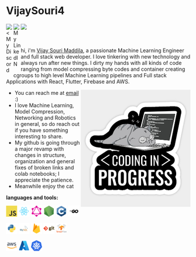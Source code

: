 # VijaySouri4
<a href="https://discordapp.com/users/730096295405944873">
  <img align="left" alt="<My Discord" width="20px" src="https://www.svgrepo.com/show/353655/discord-icon.svg" />
</a>
<a href="https://www.linkedin.com/in/vijay-souri-maddila/">
  <img align="left" alt="My LinkedIN" width="20px" src="https://www.svgrepo.com/show/922/linkedin.svg" />
</a>

![](https://nasal-confused-tendency.glitch.me/)

<br />

hi, i'm [Vijay Souri Maddila](https://www.linkedin.com/in/vijay-souri-maddila/), a passionate Machine Learning Engineer and full stack web developer. I love tinkering with new technology and always run after new things. I dirty my hands with all kinds of code ranging from model compressing byte codes and container creating cgroups to high level Machine Learning pipelines and Full stack Applications with React, Flutter, Firebase and AWS.  


  <img align="right" src="https://github.com/VijaySouri4/VijaySouri4/blob/master/cat_on_laptop.jpg?raw=true" width="300" height="320" />
  
- You can reach me at [email](mailto:vijaysouri.maddila@rutgers.edu) :)
- I love Machine Learning, Model Compression, Networking and Robotics in general, so do reach out if you have something interesting to share. 
- My github is going through a major revamp with changes in structure, organization and general fixes of broken links and colab notebooks; I appreciate the patience. 
- Meanwhile enjoy the cat 

**languages and tools:**  

<code><img height="30" src="https://raw.githubusercontent.com/github/explore/80688e429a7d4ef2fca1e82350fe8e3517d3494d/topics/javascript/javascript.png"></code>
<code><img height="30" src="https://raw.githubusercontent.com/github/explore/80688e429a7d4ef2fca1e82350fe8e3517d3494d/topics/react/react.png"></code>
<code><img height="30" src="https://raw.githubusercontent.com/github/explore/5c058a388828bb5fde0bcafd4bc867b5bb3f26f3/topics/graphql/graphql.png"></code>
<code><img height="30" src="https://raw.githubusercontent.com/github/explore/80688e429a7d4ef2fca1e82350fe8e3517d3494d/topics/nodejs/nodejs.png"></code>
<code><img height="30" src="https://raw.githubusercontent.com/github/explore/80688e429a7d4ef2fca1e82350fe8e3517d3494d/topics/cpp/cpp.png"></code>
<code><img height="30" src="https://raw.githubusercontent.com/github/explore/80688e429a7d4ef2fca1e82350fe8e3517d3494d/topics/go/go.png"></code>
<!-- <code><img height="30" src="https://raw.githubusercontent.com/github/explore/80688e429a7d4ef2fca1e82350fe8e3517d3494d/topics/gin/gin.png"></code> -->
<code><img height="30" src="https://raw.githubusercontent.com/github/explore/80688e429a7d4ef2fca1e82350fe8e3517d3494d/topics/python/python.png"></code>
<code><img height="30" src="https://raw.githubusercontent.com/github/explore/80688e429a7d4ef2fca1e82350fe8e3517d3494d/topics/mysql/mysql.png"></code>
<code><img height="30" src="https://raw.githubusercontent.com/github/explore/80688e429a7d4ef2fca1e82350fe8e3517d3494d/topics/firebase/firebase.png"></code>
<code><img height="30" src="https://raw.githubusercontent.com/github/explore/80688e429a7d4ef2fca1e82350fe8e3517d3494d/topics/git/git.png"></code>
<code><img height="30" src="https://raw.githubusercontent.com/github/explore/80688e429a7d4ef2fca1e82350fe8e3517d3494d/topics/tensorflow/tensorflow.png"></code>
<!-- <code><img height="30" src="https://raw.githubusercontent.com/github/explore/80688e429a7d4ef2fca1e82350fe8e3517d3494d/topics/pytorch/pytorch.png"></code> -->
<code><img height="30" src="https://raw.githubusercontent.com/github/explore/80688e429a7d4ef2fca1e82350fe8e3517d3494d/topics/aws/aws.png"></code>
<code><img height="30" src="https://raw.githubusercontent.com/github/explore/80688e429a7d4ef2fca1e82350fe8e3517d3494d/topics/azure/azure.png"></code>
<code><img height="30" src="https://raw.githubusercontent.com/github/explore/80688e429a7d4ef2fca1e82350fe8e3517d3494d/topics/kubernetes/kubernetes.png"></code>
